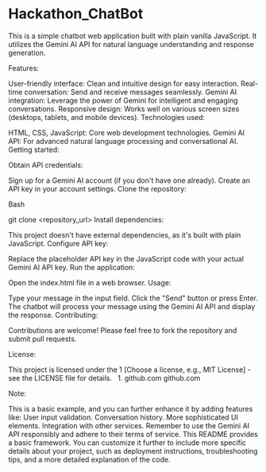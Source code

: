 # Hackathon_ChatBot

This is a simple chatbot web application built with plain vanilla JavaScript. It utilizes the Gemini AI API for natural language understanding and response generation.

Features:

User-friendly interface: Clean and intuitive design for easy interaction.
Real-time conversation: Send and receive messages seamlessly.
Gemini AI integration: Leverage the power of Gemini for intelligent and engaging conversations.
Responsive design: Works well on various screen sizes (desktops, tablets, and mobile devices).
Technologies used:

HTML, CSS, JavaScript: Core web development technologies.
Gemini AI API: For advanced natural language processing and conversational AI.
Getting started:

Obtain API credentials:

Sign up for a Gemini AI account (if you don't have one already).
Create an API key in your account settings.
Clone the repository:

Bash

git clone <repository_url>
Install dependencies:

This project doesn't have external dependencies, as it's built with plain JavaScript.
Configure API key:

Replace the placeholder API key in the JavaScript code with your actual Gemini AI API key.
Run the application:

Open the index.html file in a web browser.
Usage:

Type your message in the input field.
Click the "Send" button or press Enter.
The chatbot will process your message using the Gemini AI API and display the response.
Contributing:

Contributions are welcome! Please feel free to fork the repository and submit pull requests.

License:

This project is licensed under the 1  [Choose a license, e.g., MIT License] - see the LICENSE file for details.   
1.
github.com
github.com

Note:

This is a basic example, and you can further enhance it by adding features like:
User input validation.
Conversation history.
More sophisticated UI elements.
Integration with other services.
Remember to use the Gemini AI API responsibly and adhere to their terms of service.
This README provides a basic framework. You can customize it further to include more specific details about your project, such as deployment instructions, troubleshooting tips, and a more detailed explanation of the code.
